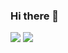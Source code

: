 ### Hi there 👋

<img src="https://github-readme-stats.vercel.app/api/top-langs/?username=brittanyshelley&theme=synthwave" />

<img src="https://github-readme-streak-stats.herokuapp.com/?username=brittanyshelley&theme=synthwave" />
<!--
![image](https://github-readme-activity-graph.vercel.app/graph?username={brittanyshelley}&theme={high-contrast})

**brittanyshelley/brittanyshelley** is a ✨ _special_ ✨ repository because its `README.md` (this file) appears on your GitHub profile.

Here are some ideas to get you started:

- 🔭 I’m currently working on ...
- 🌱 I’m currently learning ...
- 👯 I’m looking to collaborate on ...
- 🤔 I’m looking for help with ...
- 💬 Ask me about ...
- 📫 How to reach me: ...
- 😄 Pronouns: ...
- ⚡ Fun fact: ...
-->
